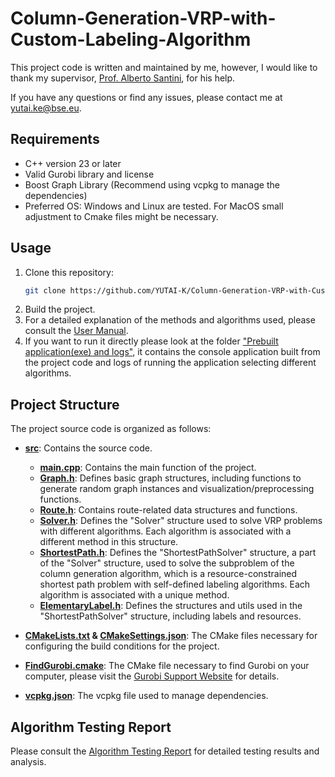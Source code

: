 # Column-Generation-VRP-with-Custom-Labeling-Algorithm

This project code is written and maintained by me, however, I would like to thank my supervisor, [Prof. Alberto Santini](https://santini.in/), for his help.

If you have any questions or find any issues, please contact me at [yutai.ke@bse.eu](mailto:yutai.ke@bse.eu).

## Requirements
- C++ version 23 or later
- Valid Gurobi library and license
- Boost Graph Library (Recommend using vcpkg to manage the dependencies)
- Preferred OS: Windows and Linux are tested. For MacOS small adjustment to Cmake files might be necessary.

## Usage
1. Clone this repository:
    ```sh
    git clone https://github.com/YUTAI-K/Column-Generation-VRP-with-Custom-Labeling-Algorithm.git
    ```
2. Build the project.
3. For a detailed explanation of the methods and algorithms used, please consult the [User Manual](https://github.com/YUTAI-K/Column-Generation-VRP-with-Custom-Labeling-Algorithm/blob/main/User_Manual.pdf).
4. If you want to run it directly please look at the folder ["Prebuilt application(exe) and logs"](https://github.com/YUTAI-K/Column-Generation-VRP-with-Custom-Labeling-Algorithm/tree/main/Prebuilt%20application(exe)%20and%20logs), it contains the console application built from the project code and logs of running the application selecting different algorithms. 

## Project Structure
The project source code is organized as follows:

- **[src](https://github.com/YUTAI-K/Column-Generation-VRP-with-Custom-Labeling-Algorithm/tree/main/src)**: Contains the source code.
  - **[main.cpp](https://github.com/YUTAI-K/Column-Generation-VRP-with-Custom-Labeling-Algorithm/blob/main/src/main.cpp)**: Contains the main function of the project.
  - **[Graph.h](https://github.com/YUTAI-K/Column-Generation-VRP-with-Custom-Labeling-Algorithm/blob/main/src/Graph.h)**: Defines basic graph structures, including functions to generate random graph instances and visualization/preprocessing functions.
  - **[Route.h](https://github.com/YUTAI-K/Column-Generation-VRP-with-Custom-Labeling-Algorithm/blob/main/src/Route.h)**: Contains route-related data structures and functions.
  - **[Solver.h](https://github.com/YUTAI-K/Column-Generation-VRP-with-Custom-Labeling-Algorithm/blob/main/src/Solver.h)**: Defines the "Solver" structure used to solve VRP problems with different algorithms. Each algorithm is associated with a different method in this structure.
  - **[ShortestPath.h](https://github.com/YUTAI-K/Column-Generation-VRP-with-Custom-Labeling-Algorithm/blob/main/src/ShortestPath.h)**: Defines the "ShortestPathSolver" structure, a part of the "Solver" structure, used to solve the subproblem of the column generation algorithm, which is a resource-constrained shortest path problem with self-defined labeling algorithms. Each algorithm is associated with a unique method.
  - **[ElementaryLabel.h](https://github.com/YUTAI-K/Column-Generation-VRP-with-Custom-Labeling-Algorithm/blob/main/src/ElementaryLabel.h)**: Defines the structures and utils used in the "ShortestPathSolver" structure, including labels and resources.

- **[CMakeLists.txt](https://github.com/YUTAI-K/Column-Generation-VRP-with-Custom-Labeling-Algorithm/blob/main/CMakeLists.txt) & [CMakeSettings.json](https://github.com/YUTAI-K/Column-Generation-VRP-with-Custom-Labeling-Algorithm/blob/main/CMakeSettings.json)**: The CMake files necessary
for configuring the build conditions for the project.
- **[FindGurobi.cmake](https://github.com/YUTAI-K/Column-Generation-VRP-with-Custom-Labeling-Algorithm/blob/main/FindGurobi.cmake)**: The CMake file necessary to find Gurobi on your computer, please visit the [Gurobi Support Website](https://support.gurobi.com/hc/en-us/articles/360039499751-How-do-I-use-CMake-to-build-Gurobi-C-C-projects) for details.
- **[vcpkg.json](https://github.com/YUTAI-K/Column-Generation-VRP-with-Custom-Labeling-Algorithm/blob/main/vcpkg.json)**: The vcpkg file used to manage dependencies. 

## Algorithm Testing Report
Please consult the [Algorithm Testing Report](https://github.com/YUTAI-K/Column-Generation-VRP-with-Custom-Labeling-Algorithm/blob/main/Algorithm_testing_report.pdf) for detailed testing results and analysis.
